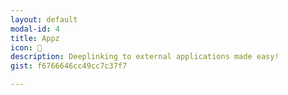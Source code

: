 ```yaml
---
layout: default
modal-id: 4
title: Appz
icon: 📱
description: Deeplinking to external applications made easy! 
gist: f6766646cc49cc7c37f7

---
```

